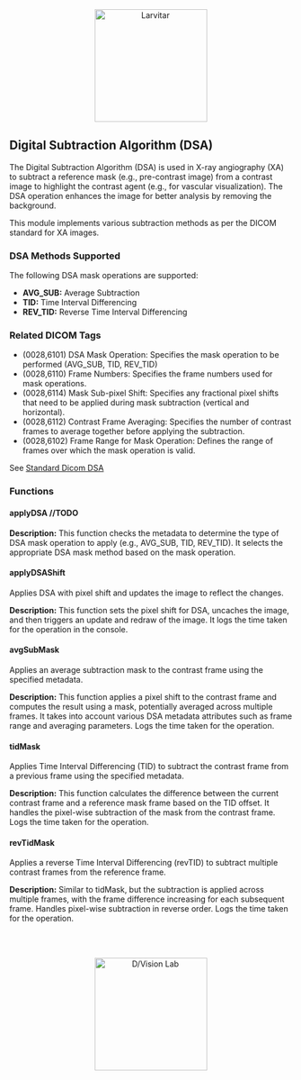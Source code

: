 <div style="text-align: center;">
    <img src="https://assets.pokemon.com/assets/cms2/img/pokedex/full/246.png" alt="Larvitar" height="200" />
</div>

## Digital Subtraction Algorithm (DSA)

The Digital Subtraction Algorithm (DSA) is used in X-ray angiography (XA) to subtract a reference mask (e.g., pre-contrast image) from a contrast image to highlight the contrast agent (e.g., for vascular visualization). The DSA operation enhances the image for better analysis by removing the background.

This module implements various subtraction methods as per the DICOM standard for XA images.

### DSA Methods Supported

The following DSA mask operations are supported:

- **AVG_SUB:** Average Subtraction
- **TID:** Time Interval Differencing
- **REV_TID:** Reverse Time Interval Differencing

### Related DICOM Tags

- (0028,6101) DSA Mask Operation: Specifies the mask operation to be performed (AVG_SUB, TID, REV_TID)
- (0028,6110) Frame Numbers: Specifies the frame numbers used for mask operations.
- (0028,6114) Mask Sub-pixel Shift: Specifies any fractional pixel shifts that need to be applied during mask subtraction (vertical and horizontal).
- (0028,6112) Contrast Frame Averaging: Specifies the number of contrast frames to average together before applying the subtraction.
- (0028,6102) Frame Range for Mask Operation: Defines the range of frames over which the mask operation is valid.

See [Standard Dicom DSA](https://dicom.nema.org/medical/dicom/current/output/chtml/part03/sect_C.7.6.10.html#sect_C.7.6.10)

### Functions

#### applyDSA //TODO

**Description:**
This function checks the metadata to determine the type of DSA mask operation to apply (e.g., AVG_SUB, TID, REV_TID).
It selects the appropriate DSA mask method based on the mask operation.

#### applyDSAShift

Applies DSA with pixel shift and updates the image to reflect the changes.

**Description:**
This function sets the pixel shift for DSA, uncaches the image, and then triggers an update and redraw of the image.
It logs the time taken for the operation in the console.

#### avgSubMask

Applies an average subtraction mask to the contrast frame using the specified metadata.

**Description:**
This function applies a pixel shift to the contrast frame and computes the result using a mask, potentially averaged across multiple frames.
It takes into account various DSA metadata attributes such as frame range and averaging parameters.
Logs the time taken for the operation.

#### tidMask

Applies Time Interval Differencing (TID) to subtract the contrast frame from a previous frame using the specified metadata.

**Description:**
This function calculates the difference between the current contrast frame and a reference mask frame based on the TID offset.
It handles the pixel-wise subtraction of the mask from the contrast frame.
Logs the time taken for the operation.

#### revTidMask

Applies a reverse Time Interval Differencing (revTID) to subtract multiple contrast frames from the reference frame.

**Description:**
Similar to tidMask, but the subtraction is applied across multiple frames, with the frame difference increasing for each subsequent frame.
Handles pixel-wise subtraction in reverse order.
Logs the time taken for the operation.

<br></br>

<div style="text-align: center;">
    <img src="https://press.r1-it.storage.cloud.it/logo_trasparent.png" alt="D/Vision Lab" height="200" />
</div>

